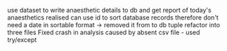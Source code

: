 use dataset to write anaesthetic details to db and get report of today's anaesthetics
realised can use id to sort database records therefore don't need a date in sortable format -> removed it from to db tuple
refactor into three files
Fixed crash in analysis caused by absent csv file  - used try/except